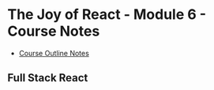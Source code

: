 # The Joy of React - Module 6 - Course Notes

- [Course Outline Notes](course-notes.md)

## Full Stack React
